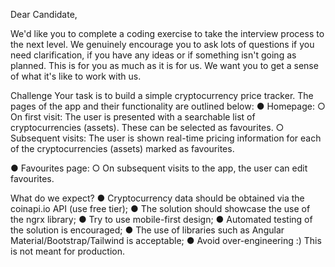 Dear Candidate,

We'd like you to complete a coding exercise to take the interview process to the next level.
We genuinely encourage you to ask lots of questions if you need clarification, if you have any
ideas or if something isn't going as planned. This is for you as much as it is for us. We want
you to get a sense of what it's like to work with us.

Challenge
Your task is to build a simple cryptocurrency price tracker. The pages of the app and their
functionality are outlined below:
● Homepage:
    ○ On first visit: The user is presented with a searchable list of cryptocurrencies
    (assets). These can be selected as favourites.
    ○ Subsequent visits: The user is shown real-time pricing information for each of
    the cryptocurrencies (assets) marked as favourites.

● Favourites page:
○ On subsequent visits to the app, the user can edit favourites.

What do we expect?
● Cryptocurrency data should be obtained via the coinapi.io API (use free tier);
● The solution should showcase the use of the ngrx library;
● Try to use mobile-first design;
● Automated testing of the solution is encouraged;
● The use of libraries such as Angular Material/Bootstrap/Tailwind is acceptable;
● Avoid over-engineering :) This is not meant for production.